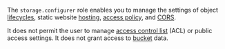 The `storage.configurer` role enables you to manage the settings of object [lifecycles](../../storage/concepts/lifecycles.md), static website [hosting](../../storage/concepts/hosting.md), [access policy](../../storage/concepts/policy.md), and [CORS](../../storage/concepts/cors.md).

It does not permit the user to manage [access control list](../../storage/concepts/acl.md) (ACL) or public access settings. It does not grant access to [bucket](../../storage/concepts/bucket.md) data.